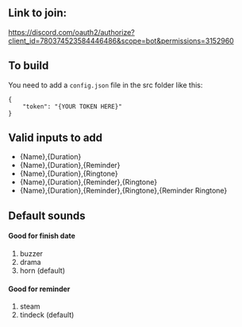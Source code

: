 ## Link to join:

https://discord.com/oauth2/authorize?client_id=780374523584446486&scope=bot&permissions=3152960


## To build

You need to add a `config.json` file in the src folder like this:

    {
        "token": "{YOUR TOKEN HERE}"
    }


## Valid inputs to add
* {Name},{Duration}
* {Name},{Duration},{Reminder}
* {Name},{Duration},{Ringtone}
* {Name},{Duration},{Reminder},{Ringtone}
* {Name},{Duration},{Reminder},{Ringtone},{Reminder Ringtone}

## Default sounds

#### Good for finish date
1. buzzer
2. drama
3. horn (default)

#### Good for reminder
1. steam
2. tindeck (default)